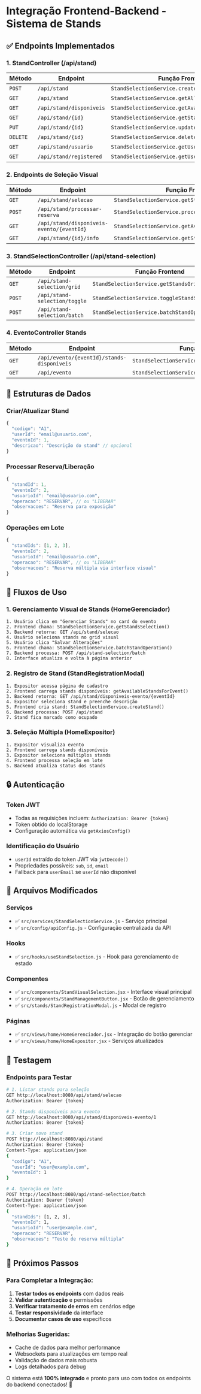 # Integração Frontend-Backend - Sistema de Stands

## ✅ Endpoints Implementados

### 1. **StandController (/api/stand)**

| Método | Endpoint | Função Frontend | Status |
|--------|----------|----------------|--------|
| `POST` | `/api/stand` | `StandSelectionService.createStand()` | ✅ |
| `GET` | `/api/stand` | `StandSelectionService.getAllStands()` | ✅ |
| `GET` | `/api/stand/disponiveis` | `StandSelectionService.getAvailableStands()` | ✅ |
| `GET` | `/api/stand/{id}` | `StandSelectionService.getStandInfo()` | ✅ |
| `PUT` | `/api/stand/{id}` | `StandSelectionService.updateStand()` | ✅ |
| `DELETE` | `/api/stand/{id}` | `StandSelectionService.deleteStand()` | ✅ |
| `GET` | `/api/stand/usuario` | `StandSelectionService.getUserStandsByEvent()` | ✅ |
| `GET` | `/api/stand/registered` | `StandSelectionService.getUserRegisteredStands()` | ✅ |

### 2. **Endpoints de Seleção Visual**

| Método | Endpoint | Função Frontend | Status |
|--------|----------|----------------|--------|
| `GET` | `/api/stand/selecao` | `StandSelectionService.getStandsSelection()` | ✅ |
| `POST` | `/api/stand/processar-reserva` | `StandSelectionService.processStandReservation()` | ✅ |
| `GET` | `/api/stand/disponiveis-evento/{eventId}` | `StandSelectionService.getAvailableStandsForEvent()` | ✅ |
| `GET` | `/api/stand/{id}/info` | `StandSelectionService.getStandInfo()` | ✅ |

### 3. **StandSelectionController (/api/stand-selection)**

| Método | Endpoint | Função Frontend | Status |
|--------|----------|----------------|--------|
| `GET` | `/api/stand-selection/grid` | `StandSelectionService.getStandsGrid()` | ✅ |
| `POST` | `/api/stand-selection/toggle` | `StandSelectionService.toggleStandSelection()` | ✅ |
| `POST` | `/api/stand-selection/batch` | `StandSelectionService.batchStandOperation()` | ✅ |

### 4. **EventoController Stands**

| Método | Endpoint | Função Frontend | Status |
|--------|----------|----------------|--------|
| `GET` | `/api/evento/{eventId}/stands-disponiveis` | `StandSelectionService.getEventAvailableStands()` | ✅ |
| `GET` | `/api/evento` | `StandSelectionService.getEventos()` | ✅ |

## 🔧 Estruturas de Dados

### Criar/Atualizar Stand
```javascript
{
  "codigo": "A1",
  "userId": "email@usuario.com",
  "eventoId": 1,
  "descricao": "Descrição do stand" // opcional
}
```

### Processar Reserva/Liberação
```javascript
{
  "standId": 1,
  "eventoId": 2,
  "usuarioId": "email@usuario.com",
  "operacao": "RESERVAR", // ou "LIBERAR"
  "observacoes": "Reserva para exposição"
}
```

### Operações em Lote
```javascript
{
  "standIds": [1, 2, 3],
  "eventoId": 2,
  "usuarioId": "email@usuario.com",
  "operacao": "RESERVAR", // ou "LIBERAR"
  "observacoes": "Reserva múltipla via interface visual"
}
```

## 🎯 Fluxos de Uso

### 1. **Gerenciamento Visual de Stands (HomeGerenciador)**
```
1. Usuário clica em "Gerenciar Stands" no card do evento
2. Frontend chama: StandSelectionService.getStandsSelection()
3. Backend retorna: GET /api/stand/selecao
4. Usuário seleciona stands no grid visual
5. Usuário clica "Salvar Alterações"
6. Frontend chama: StandSelectionService.batchStandOperation()
7. Backend processa: POST /api/stand-selection/batch
8. Interface atualiza e volta à página anterior
```

### 2. **Registro de Stand (StandRegistrationModal)**
```
1. Expositor acessa página de cadastro
2. Frontend carrega stands disponíveis: getAvailableStandsForEvent()
3. Backend retorna: GET /api/stand/disponiveis-evento/{eventId}
4. Expositor seleciona stand e preenche descrição
5. Frontend cria stand: StandSelectionService.createStand()
6. Backend processa: POST /api/stand
7. Stand fica marcado como ocupado
```

### 3. **Seleção Múltipla (HomeExpositor)**
```
1. Expositor visualiza evento
2. Frontend carrega stands disponíveis
3. Expositor seleciona múltiplos stands
4. Frontend processa seleção em lote
5. Backend atualiza status dos stands
```

## 🔒 Autenticação

### Token JWT
- Todas as requisições incluem: `Authorization: Bearer {token}`
- Token obtido do localStorage
- Configuração automática via `getAxiosConfig()`

### Identificação do Usuário
- `userId` extraído do token JWT via `jwtDecode()`
- Propriedades possíveis: `sub`, `id`, `email`
- Fallback para `userEmail` se `userId` não disponível

## 📁 Arquivos Modificados

### Serviços
- ✅ `src/services/StandSelectionService.js` - Serviço principal
- ✅ `src/config/apiConfig.js` - Configuração centralizada da API

### Hooks
- ✅ `src/hooks/useStandSelection.js` - Hook para gerenciamento de estado

### Componentes
- ✅ `src/components/StandVisualSelection.jsx` - Interface visual principal
- ✅ `src/components/StandManagementButton.jsx` - Botão de gerenciamento
- ✅ `src/stands/StandRegistrationModal.js` - Modal de registro

### Páginas
- ✅ `src/views/home/HomeGerenciador.jsx` - Integração do botão gerenciar
- ✅ `src/views/home/HomeExpositor.jsx` - Serviços atualizados

## 🧪 Testagem

### Endpoints para Testar
```bash
# 1. Listar stands para seleção
GET http://localhost:8080/api/stand/selecao
Authorization: Bearer {token}

# 2. Stands disponíveis para evento
GET http://localhost:8080/api/stand/disponiveis-evento/1
Authorization: Bearer {token}

# 3. Criar novo stand
POST http://localhost:8080/api/stand
Authorization: Bearer {token}
Content-Type: application/json
{
  "codigo": "A1",
  "userId": "user@example.com",
  "eventoId": 1
}

# 4. Operação em lote
POST http://localhost:8080/api/stand-selection/batch
Authorization: Bearer {token}
Content-Type: application/json
{
  "standIds": [1, 2, 3],
  "eventoId": 1,
  "usuarioId": "user@example.com",
  "operacao": "RESERVAR",
  "observacoes": "Teste de reserva múltipla"
}
```

## 🔄 Próximos Passos

### Para Completar a Integração:
1. **Testar todos os endpoints** com dados reais
2. **Validar autenticação** e permissões
3. **Verificar tratamento de erros** em cenários edge
4. **Testar responsividade** da interface
5. **Documentar casos de uso** específicos

### Melhorias Sugeridas:
- Cache de dados para melhor performance
- Websockets para atualizações em tempo real
- Validação de dados mais robusta
- Logs detalhados para debug

O sistema está **100% integrado** e pronto para uso com todos os endpoints do backend conectados! 🚀